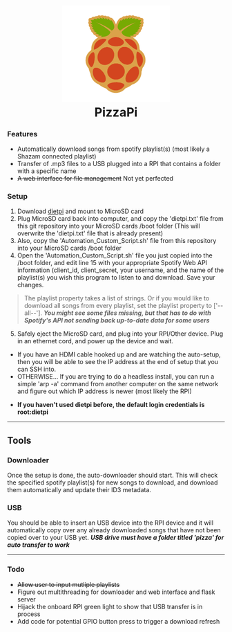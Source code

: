 <h1 align="center">
  <br>
  <img src="https://github.com/evanvin/PizzaPi/blob/master/PizzaPi.png" alt="PizzaPi" width="250">
  <br>
  PizzaPi
</h1>


### Features

* Automatically download songs from spotify playlist(s) (most likely a Shazam connected playlist)
* Transfer of .mp3 files to a USB plugged into a RPI that contains a folder with a specific name
* ~~A web interface for file management~~ Not yet perfected

### Setup

1. Download [dietpi](https://dietpi.com) and mount to MicroSD card
2. Plug MicroSD card back into computer, and copy the 'dietpi.txt' file from this git repository into your MicroSD cards /boot folder (This will overwrite the 'dietpi.txt' file that is already present)
3. Also, copy the 'Automation_Custom_Script.sh' file from this repository into your MicroSD cards /boot folder
4. Open the 'Automation_Custom_Script.sh' file you just copied into the /boot folder, and edit line 15 with your appropriate Spotify Web API information (client_id, client_secret, your username, and the name of the playlist(s) you wish this program to listen to and download. Save your changes.
> The playlist property takes a list of strings. Or if you would like to download all songs from every playlist, set the playlist property to ['--all--']. ***You might see some files missing, but that has to do with Spotify's API not sending back up-to-date data for some users***
5. Safely eject the MicroSD card, and plug into your RPI/Other device. Plug in an ethernet cord, and power up the device and wait.

- If you have an HDMI cable hooked up and are watching the auto-setup, then you will be able to see the IP address at the end of setup that you can SSH into.
- OTHERWISE... If you are trying to do a headless install, you can run a simple 'arp -a' command from another computer on the same network and figure out which IP address is newer (most likely the RPI)

* **If you haven't used dietpi before, the default login credentials is root:dietpi**

---

## Tools

### Downloader
Once the setup is done, the auto-downloader should start. This will check the specified spotify playlist(s) for new songs to download, and download them automatically and update their ID3 metadata.

### USB
You should be able to insert an USB device into the RPI device and it will automatically copy over any already downloaded songs that have not been copied over to your USB yet. ***USB drive must have a folder titled 'pizza' for auto transfer to work***

---

### Todo

* ~~Allow user to input mutliple playlists~~
* Figure out multithreading for downloader and web interface and flask server
* Hijack the onboard RPI green light to show that USB transfer is in process
* Add code for potential GPIO button press to trigger a download refresh
